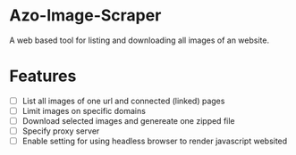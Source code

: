 # Azo-Image-Scraper
A web based tool for listing and downloading all images of an website.

# Features
- [ ] List all images of one url and connected (linked) pages
- [ ] Limit images on specific domains
- [ ] Download selected images and genereate one zipped file
- [ ] Specify proxy server
- [ ] Enable setting for using headless browser to render javascript websited

